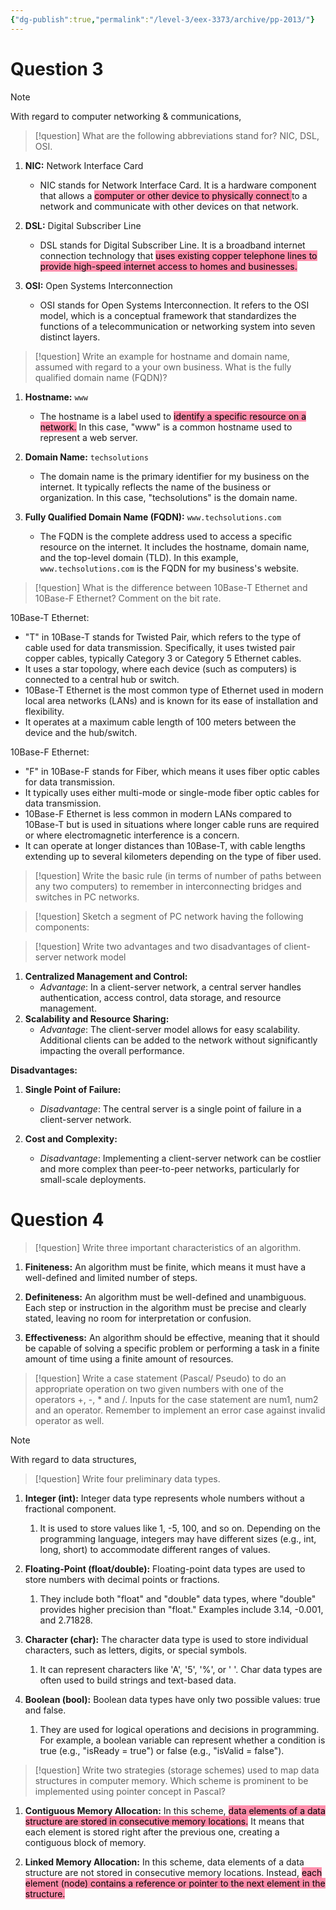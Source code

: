 ```yaml
---
{"dg-publish":true,"permalink":"/level-3/eex-3373/archive/pp-2013/"}
---
```



# Question 3

> [!note]
> With regard to computer networking & communications,

> [!question]
> What are the following abbreviations stand for? NIC, DSL, OSI.

1. **NIC:** Network Interface Card
    
    - NIC stands for Network Interface Card. It is a hardware component that allows a <mark style="background: #FF5582A6;">computer or other device to physically connect </mark>to a network and communicate with other devices on that network. 
      
2. **DSL:** Digital Subscriber Line
    
    - DSL stands for Digital Subscriber Line. It is a broadband internet connection technology that <mark style="background: #FF5582A6;">uses existing copper telephone lines to provide high-speed internet access to homes and businesses.</mark> 
      
3. **OSI:** Open Systems Interconnection
    
    - OSI stands for Open Systems Interconnection. It refers to the OSI model, which is a conceptual framework that standardizes the functions of a telecommunication or networking system into seven distinct layers. 

> [!question]
> Write an example for hostname and domain name, assumed with regard to a your own business. What is the fully qualified domain name (FQDN)?

1. **Hostname:** `www`
    
    - The hostname is a label used to <mark style="background: #FF5582A6;">identify a specific resource on a network.</mark> In this case, "www" is a common hostname used to represent a web server.
      
2. **Domain Name:** `techsolutions`
    
    - The domain name is the primary identifier for my business on the internet. It typically reflects the name of the business or organization. In this case, "techsolutions" is the domain name.
      
3. **Fully Qualified Domain Name (FQDN):** `www.techsolutions.com`
    
    - The FQDN is the complete address used to access a specific resource on the internet. It includes the hostname, domain name, and the top-level domain (TLD). In this example, `www.techsolutions.com` is the FQDN for my business's website.

> [!question]
> What is the difference between 10Base-T Ethernet and 10Base-F Ethernet? Comment on the bit rate.

10Base-T Ethernet:

- "T" in 10Base-T stands for Twisted Pair, which refers to the type of cable used for data transmission. Specifically, it uses twisted pair copper cables, typically Category 3 or Category 5 Ethernet cables.
- It uses a star topology, where each device (such as computers) is connected to a central hub or switch.
- 10Base-T Ethernet is the most common type of Ethernet used in modern local area networks (LANs) and is known for its ease of installation and flexibility.
- It operates at a maximum cable length of 100 meters between the device and the hub/switch.
  
10Base-F Ethernet:

- "F" in 10Base-F stands for Fiber, which means it uses fiber optic cables for data transmission.
- It typically uses either multi-mode or single-mode fiber optic cables for data transmission.
- 10Base-F Ethernet is less common in modern LANs compared to 10Base-T but is used in situations where longer cable runs are required or where electromagnetic interference is a concern.
- It can operate at longer distances than 10Base-T, with cable lengths extending up to several kilometers depending on the type of fiber used.

> [!question]
> Write the basic rule (in terms of number of paths between any two computers) to remember in interconnecting bridges and switches in PC networks.



> [!question]
> Sketch a segment of PC network having the following components: 
> 
> 



> [!question]
> Write two advantages and two disadvantages of client-server network model

1. **Centralized Management and Control:**
    - _Advantage_: In a client-server network, a central server handles authentication, access control, data storage, and resource management. 
2. **Scalability and Resource Sharing:**
    - _Advantage_: The client-server model allows for easy scalability. Additional clients can be added to the network without significantly impacting the overall performance. 

**Disadvantages:**

1. **Single Point of Failure:**
    
    - _Disadvantage_: The central server is a single point of failure in a client-server network. 
      
2. **Cost and Complexity:**
    
    - _Disadvantage_: Implementing a client-server network can be costlier and more complex than peer-to-peer networks, particularly for small-scale deployments.

# Question 4

> [!question]
> Write three important characteristics of an algorithm.

1. **Finiteness:** An algorithm must be finite, which means it must have a well-defined and limited number of steps. 
    
2. **Definiteness:** An algorithm must be well-defined and unambiguous. Each step or instruction in the algorithm must be precise and clearly stated, leaving no room for interpretation or confusion.
    
3. **Effectiveness:** An algorithm should be effective, meaning that it should be capable of solving a specific problem or performing a task in a finite amount of time using a finite amount of resources.

> [!question]
> Write a case statement (Pascal/ Pseudo) to do an appropriate operation on two given numbers with one of the operators +, -, * and /. Inputs for the case statement are num1, num2 and an operator. Remember to implement an error case against invalid operator as well.


> [!note]
> With regard to data structures, 
> 

> [!question]
> Write four preliminary data types.

1. **Integer (int):** Integer data type represents whole numbers without a fractional component. 
	1. It is used to store values like 1, -5, 100, and so on. Depending on the programming language, integers may have different sizes (e.g., int, long, short) to accommodate different ranges of values.
    
2. **Floating-Point (float/double):** Floating-point data types are used to store numbers with decimal points or fractions. 
	1. They include both "float" and "double" data types, where "double" provides higher precision than "float." Examples include 3.14, -0.001, and 2.71828.
    
3. **Character (char):** The character data type is used to store individual characters, such as letters, digits, or special symbols. 
	1. It can represent characters like 'A', '5', '%', or ' '. Char data types are often used to build strings and text-based data.
    
4. **Boolean (bool):** Boolean data types have only two possible values: true and false. 
	1. They are used for logical operations and decisions in programming. For example, a boolean variable can represent whether a condition is true (e.g., "isReady = true") or false (e.g., "isValid = false").

> [!question]
> Write two strategies (storage schemes) used to map data structures in computer memory. Which scheme is prominent to be implemented using pointer concept in Pascal?

1. **Contiguous Memory Allocation:** In this scheme, <mark style="background: #FF5582A6;">data elements of a data structure are stored in consecutive memory locations.</mark> It means that each element is stored right after the previous one, creating a contiguous block of memory.
    
2. **Linked Memory Allocation:** In this scheme, data elements of a data structure are not stored in consecutive memory locations. Instead, <mark style="background: #FF5582A6;">each element (node) contains a reference or pointer to the next element in the structure.</mark>

